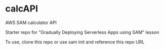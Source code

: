 # calcAPI
AWS SAM calculator API

Starter repo for "Gradually Deploying Serverless Apps using SAM" lesson

To use, clone this repo or use sam init and reference this repo URL
